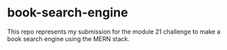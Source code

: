 # book-search-engine
This repo represents my submission for the module 21 challenge to make a book search engine using the MERN stack.
